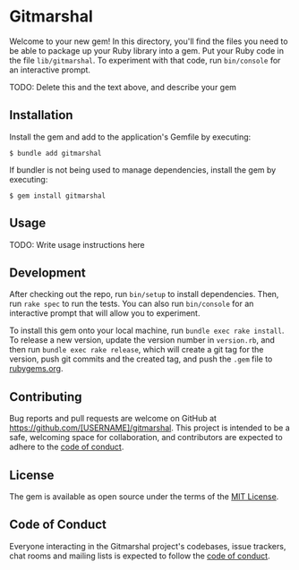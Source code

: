 # Gitmarshal

Welcome to your new gem! In this directory, you'll find the files you need to be able to package up your Ruby library into a gem. Put your Ruby code in the file `lib/gitmarshal`. To experiment with that code, run `bin/console` for an interactive prompt.

TODO: Delete this and the text above, and describe your gem

## Installation

Install the gem and add to the application's Gemfile by executing:

    $ bundle add gitmarshal

If bundler is not being used to manage dependencies, install the gem by executing:

    $ gem install gitmarshal

## Usage

TODO: Write usage instructions here

## Development

After checking out the repo, run `bin/setup` to install dependencies. Then, run `rake spec` to run the tests. You can also run `bin/console` for an interactive prompt that will allow you to experiment.

To install this gem onto your local machine, run `bundle exec rake install`. To release a new version, update the version number in `version.rb`, and then run `bundle exec rake release`, which will create a git tag for the version, push git commits and the created tag, and push the `.gem` file to [rubygems.org](https://rubygems.org).

## Contributing

Bug reports and pull requests are welcome on GitHub at https://github.com/[USERNAME]/gitmarshal. This project is intended to be a safe, welcoming space for collaboration, and contributors are expected to adhere to the [code of conduct](https://github.com/[USERNAME]/gitmarshal/blob/main/CODE_OF_CONDUCT.md).

## License

The gem is available as open source under the terms of the [MIT License](https://opensource.org/licenses/MIT).

## Code of Conduct

Everyone interacting in the Gitmarshal project's codebases, issue trackers, chat rooms and mailing lists is expected to follow the [code of conduct](https://github.com/[USERNAME]/gitmarshal/blob/main/CODE_OF_CONDUCT.md).
